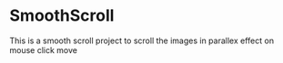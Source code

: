 # SmoothScroll
This is a smooth scroll project to scroll the images in parallex effect on mouse click move 
